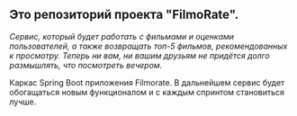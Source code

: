 ## Это репозиторий проекта "FilmoRate".
*Сервис, который будет работать с фильмами и оценками пользователей, а также возвращать топ-5 фильмов, рекомендованных к просмотру. Теперь ни вам, ни вашим друзьям не придётся долго размышлять, что посмотреть вечером.*

Каркас Spring Boot приложения Filmorate. В дальнейшем сервис будет обогащаться новым функционалом и с каждым спринтом становиться лучше.
